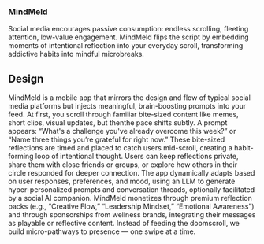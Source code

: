 ### MindMeld
Social media encourages passive consumption: endless scrolling, fleeting attention, low-value engagement. MindMeld flips the script by embedding moments of intentional reflection into your everyday scroll, transforming addictive habits into mindful microbreaks.

## Design
MindMeld is a mobile app that mirrors the design and flow of typical social media platforms but injects meaningful, brain-boosting prompts into your feed. At first, you scroll through familiar bite-sized content like memes, short clips, visual updates, but thenthe pace shifts subtly. A prompt appears: “What's a challenge you've already overcome this week?” or “Name three things you’re grateful for right now.” These bite-sized reflections are timed and placed to catch users mid-scroll, creating a habit-forming loop of intentional thought. Users can keep reflections private, share them with close friends or groups, or explore how others in their circle responded for deeper connection. The app dynamically adapts based on user responses, preferences, and mood, using an LLM to generate hyper-personalized prompts and conversation threads, optionally facilitated by a social AI companion. MindMeld monetizes through premium reflection packs (e.g., “Creative Flow,” “Leadership Mindset,” “Emotional Awareness”) and through sponsorships from wellness brands, integrating their messages as playable or reflective content. Instead of feeding the doomscroll, we build micro-pathways to presence — one swipe at a time.
